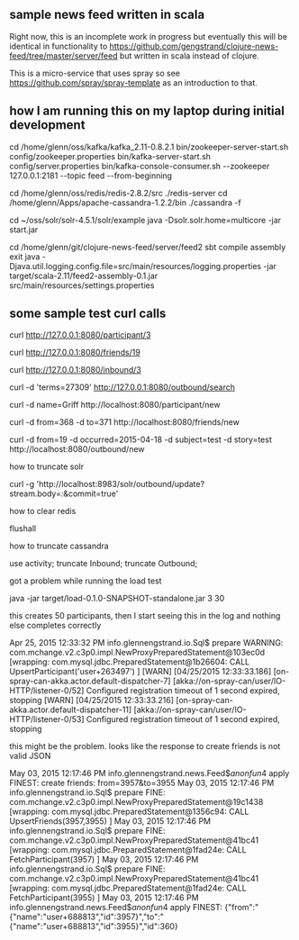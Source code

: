 ## sample news feed written in scala

Right now, this is an incomplete work in progress but eventually this will be 
identical in functionality to https://github.com/gengstrand/clojure-news-feed/tree/master/server/feed but written in scala instead of clojure.

This is a micro-service that uses spray so see https://github.com/spray/spray-template as an introduction to that.

## how I am running this on my laptop during initial development

cd /home/glenn/oss/kafka/kafka_2.11-0.8.2.1
bin/zookeeper-server-start.sh config/zookeeper.properties
bin/kafka-server-start.sh config/server.properties
bin/kafka-console-consumer.sh --zookeeper 127.0.0.1:2181 --topic feed --from-beginning

cd /home/glenn/oss/redis/redis-2.8.2/src
./redis-server
cd /home/glenn/Apps/apache-cassandra-1.2.2/bin
./cassandra -f

cd ~/oss/solr/solr-4.5.1/solr/example
java -Dsolr.solr.home=multicore -jar start.jar

cd /home/glenn/git/clojure-news-feed/server/feed2
sbt
compile
assembly
exit
java -Djava.util.logging.config.file=src/main/resources/logging.properties -jar target/scala-2.11/feed2-assembly-0.1.jar src/main/resources/settings.properties

## some sample test curl calls

curl http://127.0.0.1:8080/participant/3

curl http://127.0.0.1:8080/friends/19

curl http://127.0.0.1:8080/inbound/3

curl -d 'terms=27309' http://127.0.0.1:8080/outbound/search

curl -d name=Griff http://localhost:8080/participant/new

curl -d from=368 -d to=371 http://localhost:8080/friends/new

curl -d from=19 -d occurred=2015-04-18 -d subject=test -d story=test http://localhost:8080/outbound/new

how to truncate solr

curl -g 'http://localhost:8983/solr/outbound/update?stream.body=<delete><query>*:*</query></delete>&commit=true'

how to clear redis

flushall

how to truncate cassandra

use activity;
truncate Inbound;
truncate Outbound;

got a problem while running the load test

java -jar target/load-0.1.0-SNAPSHOT-standalone.jar 3 30

this creates 50 participants, then I start seeing this in the log and nothing else completes correctly

Apr 25, 2015 12:33:32 PM info.glennengstrand.io.Sql$ prepare
WARNING: com.mchange.v2.c3p0.impl.NewProxyPreparedStatement@103ec0d [wrapping: com.mysql.jdbc.PreparedStatement@1b26604: CALL UpsertParticipant('user+263497') ]
[WARN] [04/25/2015 12:33:33.186] [on-spray-can-akka.actor.default-dispatcher-7] [akka://on-spray-can/user/IO-HTTP/listener-0/52] Configured registration timeout of 1 second expired, stopping
[WARN] [04/25/2015 12:33:33.216] [on-spray-can-akka.actor.default-dispatcher-11] [akka://on-spray-can/user/IO-HTTP/listener-0/53] Configured registration timeout of 1 second expired, stopping

this might be the problem. looks like the response to create friends is not valid JSON

May 03, 2015 12:17:46 PM info.glennengstrand.news.Feed$$anonfun$4 apply
FINEST: create friends: from=3957&to=3955
May 03, 2015 12:17:46 PM info.glennengstrand.io.Sql$ prepare
FINE: com.mchange.v2.c3p0.impl.NewProxyPreparedStatement@19c1438 [wrapping: com.mysql.jdbc.PreparedStatement@1356c94: CALL UpsertFriends(3957,3955) ]
May 03, 2015 12:17:46 PM info.glennengstrand.io.Sql$ prepare
FINE: com.mchange.v2.c3p0.impl.NewProxyPreparedStatement@41bc41 [wrapping: com.mysql.jdbc.PreparedStatement@1fad24e: CALL FetchParticipant(3957) ]
May 03, 2015 12:17:46 PM info.glennengstrand.io.Sql$ prepare
FINE: com.mchange.v2.c3p0.impl.NewProxyPreparedStatement@41bc41 [wrapping: com.mysql.jdbc.PreparedStatement@1fad24e: CALL FetchParticipant(3955) ]
May 03, 2015 12:17:46 PM info.glennengstrand.news.Feed$$anonfun$4 apply
FINEST: {"from":"{"name":"user+688813","id":3957}","to":"{"name":"user+688813","id":3955}","id":360}

